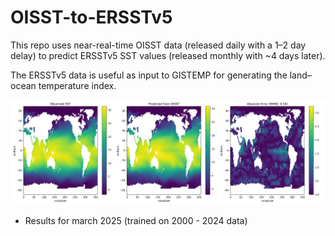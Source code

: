 # OISST-to-ERSSTv5 

This repo uses near-real-time OISST data (released daily with a 1–2 day delay) to predict ERSSTv5 SST values (released monthly with ~4 days later). 

The ERSSTv5 data is useful as input to GISTEMP for generating the land–ocean temperature index.

![SST Comparison](sst_comparison.png)
* Results for march 2025 (trained on 2000 - 2024 data) 



